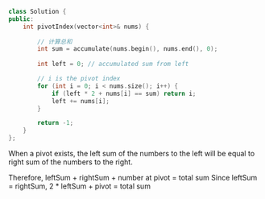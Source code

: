 ```cpp
class Solution {
public:
    int pivotIndex(vector<int>& nums) {
        
        // 计算总和
        int sum = accumulate(nums.begin(), nums.end(), 0);
        
        int left = 0; // accumulated sum from left

        // i is the pivot index
        for (int i = 0; i < nums.size(); i++) {  
            if (left * 2 + nums[i] == sum) return i;
            left += nums[i];
        } 

        return -1;
    }
};
```

When a pivot exists, the left sum of the numbers to the left will be equal to right sum of the numbers to the right.

Therefore, leftSum + rightSum + number at pivot = total sum
Since leftSum = rightSum,
2 * leftSum + pivot = total sum